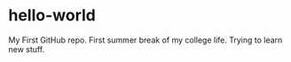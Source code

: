 # hello-world
My First GitHub repo.
First summer break of my college life. Trying to learn new stuff.
